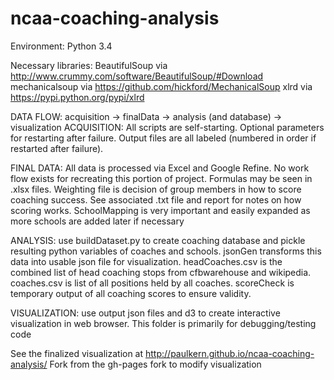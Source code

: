 ncaa-coaching-analysis
======================
Environment:
Python 3.4

Necessary libraries:
BeautifulSoup via http://www.crummy.com/software/BeautifulSoup/#Download
mechanicalsoup via https://github.com/hickford/MechanicalSoup
xlrd via https://pypi.python.org/pypi/xlrd


DATA FLOW: acquisition -> finalData -> analysis (and database) -> visualization
ACQUISITION:
	All scripts are self-starting. Optional parameters for restarting after failure.
Output files are all labeled (numbered in order if restarted after failure). 

FINAL DATA:
	All data is processed via Excel and Google Refine. No work flow exists for recreating this portion of project. Formulas may be seen in .xlsx files.
Weighting file is decision of group members in how to score coaching success. See associated .txt file and report for notes on how scoring works.
SchoolMapping is very important and easily expanded as more schools are added later if necessary

ANALYSIS:
	use buildDataset.py to create coaching database and pickle resulting python variables of coaches and schools.
jsonGen transforms this data into usable json file for visualization. headCoaches.csv is the combined list of head coaching stops from cfbwarehouse and wikipedia. coaches.csv is list of all positions held by all coaches.
scoreCheck is temporary output of all coaching scores to ensure validity.

VISUALIZATION:
	use output json files and d3 to create interactive visualization in web browser.
	This folder is primarily for debugging/testing code

See the finalized visualization at http://paulkern.github.io/ncaa-coaching-analysis/
	Fork from the gh-pages fork to modify visualization
